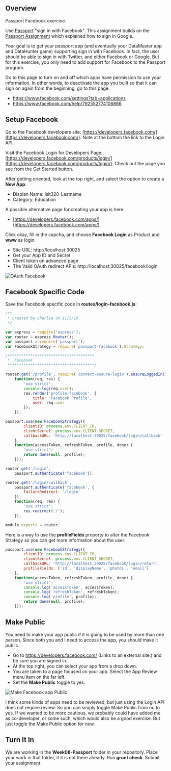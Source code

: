 ## Overview

Passport Facebook exercise.

Use [Passport](http://passportjs.org/) "sign in with Facebook". This assignment builds on the [Passport Assignment][passport] which explained how to sign in Google.

Your goal is to get your passport app (and eventually your DataMaster app and DataHunter game) supporting sign in with Facebook. In fact, the user should be able to sign in with Twitter, and either Facebook or Google. But for this exercise, you only need to add support for Facebook to the Passport program.

[passport]: http://www.ccalvert.net/books/CloudNotes/Assignments/Passport.html

Go to this page to turn on and off which apps have permission to use your information. In other words, to deactivate the app you built so that it can sign on again from the beginning, go to this page:


- <https://www.facebook.com/settings?tab=applications>
- <https://www.facebook.com/help/792552774106866>

## Setup Facebook

Go to the Facebook developers site: [https://developers.facebook.com/](https://developers.facebook.com/). Note at the bottom the link to the Login API.

Visit the Facebook Login for Developers Page: [https://developers.facebook.com/products/login/](https://developers.facebook.com/products/login/). Check out the page you see from the Get Started button.

After getting oriented, look at the top right, and select the option to create a **New App**.

- Displan Name: Isit320-Lastname
- Category: Education

A possible alternative page for creating your app is here:

- [https://developers.facebook.com/apps/](https://developers.facebook.com/apps/)

Click okay, fill in the capcha, and choose **Facebook Login** as Product and **www** as login.

- Site URL: http://localhost:30025
- Get your App ID and Secret
- Client token on advanced page
- The Valid OAuth redirect APIs: http://localhost:30025/facebook/login


![OAuth Facebook](https://s3.amazonaws.com/bucket01.elvenware.com/images/passport-facebook-oauth.png)

## Facebook Specific Code

Save the Facebook specific code in **routes/login-facebook.js**:

```javascript
/**
 * Created by charlie on 11/5/16.
 */

var express = require('express');
var router = express.Router();
var passport = require('passport');
var FacebookStrategy = require('passport-facebook').Strategy;

/**************************************
 *  Facebook
 **************************************/

router.get('/profile', require('connect-ensure-login').ensureLoggedIn(),
    function(req, res) {
        'use strict';
        console.log(req.user);
        res.render('profile-facebook', {
            title: 'Facebook Profile',
            user: req.user
        });
    });

passport.use(new FacebookStrategy({
        clientID: process.env.CLIENT_ID,
        clientSecret: process.env.CLIENT_SECRET,
        callbackURL: 'http://localhost:30025/facebook/login/callback'
    },
    function(accessToken, refreshToken, profile, done) {
        'use strict';
        return done(null, profile);
    }));

router.get('/login',
    passport.authenticate('facebook'));

router.get('/login/callback',
    passport.authenticate('facebook', {
        failureRedirect: '/login'
    }),
    function(req, res) {
        'use strict';
        res.redirect('/');
    });

module.exports = router;

```

Here is a way to use the **profileFields** property to alter the Facebook Strategy so you can get more information about the user:

```javascript
passport.use(new FacebookStrategy({
        clientID: process.env.CLIENT_ID,
        clientSecret: process.env.CLIENT_SECRET,
        callbackURL: 'http://localhost:30025/facebook/login/return',
        profileFields: ['id', 'displayName', 'photos', 'email']
    },
    function(accessToken, refreshToken, profile, done) {
        'use strict';
        console.log('accessToken', accessToken);
        console.log('refreshToken', refreshToken);
        console.log('profile', profile);
        return done(null, profile);
    }));
```


## Make Public

You need to make your app public if it is going to be used by more than one person. Since both you and I need to access the app, you should make it public.

- Go to https://developers.facebook.com/ (Links to an external site.) and be sure you are signed in.
- At the top right, you can select your app from a drop down.
- You are taken to a page focused on your app. Select the App Review menu item on the far left.
- Set the **Make <app-name> Public** toggle to yes.

![Make Facebook app Public](https://s3.amazonaws.com/bucket01.elvenware.com/images/passport-facebook-public.png)

I think some kinds of apps need to be reviewed, but just using the Login API does not require review. So you can simply toggle Make Public from no to yes. If we wanted to be more cautious, we probably could have added me as co-developer, or some such, which would also be a good exercise. But just toggle the Make Public option for now.

## Turn It In

We are working in the **Week08-Passport** folder in your repository. Place your work in that folder, if it is not there already. Run **grunt check**. Submit your assignment.





[1]: http://nodejs.org/api/process.html#process_process_nexttick_callback
